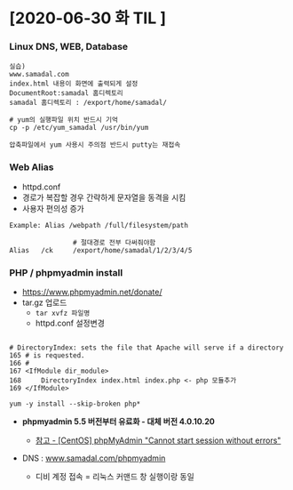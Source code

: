 # [2020-06-30 화 TIL ]

### Linux DNS, WEB, Database

```shell
실습)
www.samadal.com
index.html 내용이 화면에 출력되게 설정
DocumentRoot:samadal 홈디렉토리
samadal 홈디렉토리 : /export/home/samadal/

# yum의 실행파일 위치 반드시 기억
cp -p /etc/yum_samadal /usr/bin/yum 

압축파일에서 yum 사용시 주의점 반드시 putty는 재접속
```



### Web Alias

- httpd.conf
- 경로가 복잡할 경우 간략하게 문자열을 동격을 시킴 
- 사용자 편의성 증가 

```shell
Example: Alias /webpath /full/filesystem/path

				# 절대경로 전부 다써줘야함 
Alias	/ck		/export/home/samadal/1/2/3/4/5
```





### PHP / phpmyadmin install

- https://www.phpmyadmin.net/donate/
- tar.gz 업로드 
  - `tar xvfz 파일명`
  - httpd.conf 설정변경 

```shell

# DirectoryIndex: sets the file that Apache will serve if a directory
165 # is requested.
166 #
167 <IfModule dir_module>
168     DirectoryIndex index.html index.php <- php 모듈추가 
169 </IfModule>

```



`yum -y install --skip-broken php*`

- **phpmyadmin 5.5 버전부터 유료화 - 대체 버전 4.0.10.20** 
  - [참고 - [CentOS] phpMyAdmin "Cannot start session without errors"](https://webdir.tistory.com/183)

- DNS : www.samadal.com/phpmyadmin
  - 디비 계정 접속 = 리눅스 커맨드 창 실행이랑 동일 

